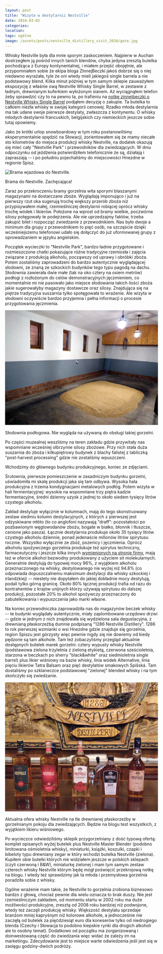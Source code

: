 ```yaml
---
layout: post
title: "Wizyta w destylarnii Nestville"
date: 2018-03-02
categories: 
location: 
tags: ogólne
image: /assets/posts/nestville_distillery_visit_2018/gate.jpg
---
```


Whisky Nestville była dla mnie sporym zaskoczeniem. Najpierw w Auchan dostrzegłem ją pośród innych tanich blendów, chyba jedyna zresztą butelka pochodząca z Europy kontynentalnej, i miałem przejść obojętnie, ale przypomniałem sobie że ekipa bloga ZInnejBeczki jakoś dobrze się o niej niedawno wyrażała, tyle że oni wtedy mieli jakiegoś single barrela a nie podstawowy blend. Kilka minut później w tym samym sklepie zauważyłem ekspozycję z właśnie ową Nestville Whisky Single Barrel, w zestawie z ładnym, drewnianym kuferkiem wyłożonym sianem. Aż wyciągnąłem telefon żeby sprawdzić czy to na pewno ta, po trafieniu na [notkę zinnejbeczki o Nestville Whisky Single Barrel](http://zinnejbeczki.com/nestville-single-barrell/) podjąłem decyzję o zakupie. Ta butelka to całkiem niezła whisky w swojej kategorii cenowej. Rzadko młoda destylarnia ma tak udane swoje pierwsze destylaty, zwłaszcza z kontynentu. O whisky młodych destylarnii francuskich, belgijskich czy niemieckich jeszcze sobie tutaj opowiemy.

Jako że krótki urlop snowboardowy w tym roku postanowiliśmy eksperymentalnie spędzić na Słowacji, zorientowałem się że mamy niecałe sto kilometrów do miejsca produkcji whisky Nestville, na dodatek okazują się mieć cały "Nestville Park" i przewodników dla zwiedzających. W dniu odpoczynku od jeżdżenia potwierdziłem telefonicznie że są, działają i zapraszają -- i po południu pojechaliśmy do miejscowości Hnezdne w regionie Spisz.

<div class="post-image">
  <img src="{{ page.image }}" alt="Brama wjazdowa do Nestville." />
  <p class="post-image-caption">Brama do Nestville. Zachęcająca!</p>
</div>

Zaraz po przekroczeniu bramy gorzelnia wita sporymi blaszanymi magazynami na dostarczane zboże. Wyglądają imponująco i już na pierwszy rzut oka sugerują trochę większy przerób zboża niż przypisywałem małej, rzemieślniczej destylarnii robiącej oprócz whisky trochę wódek i likierów. Położone na wprost od bramy wielkie, poczwórne silosy potęgowały te podejrzenia. Ale nie uprzedzajmy faktów, trzeba zakupić bilet i rozpocząć zwiedzanie z przewodnikiem. Nas było dwoje a minimum dla grupy z przewodnikiem to pięć osób, na szczęście dzięki wcześniejszemu telefonowi udało się dołączyć do już uformowanej grupy z oprowadzaniem w języku angielskim.

Początek wycieczki to "Nestville Park", bardzo ładnie przygotowane i rozmieszczone chatki pokazujące różne tradycyjne rzemiosła i zajęcia związane z produkcją alkoholu, począwszy od uprawy i obróbki zboża. Potem zostaliśmy zaprowadzeni do bardzo autentycznie wyglądającej słodowni, ze znaną ze szkockich budynków tego typu pagodą na dachu. Słodownia zawierała dwie małe (tak na oko cztery na osiem metrów) podłogi z rozłożonym do celów demonstracyjnych jęczmieniem, co momentalnie mi nie pasowało jako miejsce słodowania takich ilości zboża jakie sugerowałyby magazyny dostawcze oraz silosy. Znajdująca się na piętrze tradycyjna suszarnia tylko spotęgowała to wrażenie. Ale wizyta w słodowni oczywiście bardzo przyjemna i pełna informacji o procesie przygotowania jęczmienia.

<div class="post-image">
  <img src="/assets/posts/nestville_distillery_visit_2018/malting_floor.jpg" alt="Słodownia podłogowa" />
  <p class="post-image-caption">Słodownia podłogowa. Nie wygląda na używaną do obsługi takiej gorzelni.</p>
</div>

Po części muzealnej weszliśmy na teren zakładu gdzie przywitały nas wspomniane wcześniej olbrzymie silosy zbożowe. Przy nich stała duża suszarnia do zboża i kilkupiętrowy budynek z blachy falistej z tabliczką "post-harvest processing" gdzie nie zostaliśmy wpuszczeni.

Wchodzimy do głównego budynku produkcyjnego, koniec ze zdjęciami.

Śrutownia, pierwsze pomieszczenie w zasadniczym budynku gorzelni, uświadomiła mi skalę produkcji jaka się tam odbywa. Wysoka hala produkcyjna z trzema kondygnacjami metalowych podłóg. Potem wizyta w hali fermentacyjnej: wysokie na wspomniane trzy piętra kadzie fermentacyjne, średni dzienny uzysk z jednej to około siedem tysięcy litrów czystego alkoholu.

Zakład destyluje wyłącznie w kolumnach, mają do tego skonstruowany zestaw siedmiu kolumn destylacyjnych, z których z pierwszej jest odzyskiwane młóto (to co anglofoni nazywają "draff": pozostałości po pozbawionym węglowodanów zbożu, bogate w białko, błonnik i tłuszcze, cenione jako pasza). Łącznie destylarnia produkuje około 35 tysięcy litrów czystego alkoholu dziennie, ponad jedenaście milionów litrów spirytusu rocznie. Wszystko wyłącznie ze zbóż, pszenicy i jęczmienia. Oprócz alkoholu spożywczego gorzelnia produkuje też spirytus techniczny, farmaceutyczny i jeszcze kilka innych [wymienionych na stronie firmy](http://www.nestville.sk/en/distillery/production-and-products/), mają też w ofercie alkohol bezwodny produkowany z użyciem sit molekularnych. Generalnie destylują do typowej mocy 96%, z wyjątkiem alkoholu przeznaczonego na whisky, destylowanego nie wyżej niż 94.8% (co odpowiada dopuszczalnemu maksimum destylacji dla whisky szkockiej i irlandzkiej) -- niestety nie dopytałem do jakiej dokładnie mocy destylują, podali tylko górną granicę. Około 80% łącznej produkcji trafia od razu do kontrahentów z krajów unijnych którzy używają spirytusu do dalszej produkcji, pozostałe 20% to alkohol spożywczy przeznaczony do zabutelkowania i wypuszczenia jako marki własne.

Na koniec przewodniczka zaprowadziła nas do magazynów beczek whisky -- te budynki wyglądały autentycznie, miały zaplombowane urzędowo drzwi -- gdzie w jednym z nich znajdowała się wydzielona sala degustacyjna, z drewnianą płaskorzeźbą dumnie podpisaną "1286 Nestville Distillery". 1286 to rok pierwszej wzmianki o wsi Hnezdne gdzie znajduje się gorzelnia, region Spiszu jest górzysty więc pewnie nigdy się nie dowiemy od kiedy pędzone są tam alkohole. Tam też zobaczyliśmy przegląd aktualnie dostępnych butelek marek gorzelni: cztery wypusty whisky Nestville (podstawowa zielona trzyletnia z zieloną etykietą, czerwona sześcioletnia, starzona w beczkach po sherry "black&white" oraz siedmioletnia single barrel) plus likier wiśniowy na bazie whisky, linia wódek Alternative, linia pięciu likierów Tatra Balsam oraz pięć destylatów smakowych Spišská. Tam dostaliśmy po szklaneczce podstawowej "zielonej" blended whisky i na tym skończyło się zwiedzanie.

<div class="post-image">
  <img src="/assets/posts/nestville_distillery_visit_2018/nestville_whiskies.jpg" alt="Aktualna ofera whisky Nestville" />
  <p class="post-image-caption">Aktualna ofera whisky Nestville na tle drewnianej płaskorzeźby w gorzelnianym pokoju dla zwiedzających. Będzie na blogu test wszystkich, z wyjątkiem likieru wiśniowego.</p>
</div>

Po wycieczce odwiedziliśmy sklepik przygorzelniany z dość typową ofertą: komplet opisanych wyżej butelek plus Nestville Master Blender (podobno limitowana ośmioletnia whisky), miniaturki, książki, koszulki, czapki i bibeloty typu drewniany zegar w który wchodzi butelka Nestville (zielona). Kupiłem obie butelki których nie widziałem jeszcze w polskich sklepach (czyli czerwoną i B&W), miniaturkę zielonej i mam tym samym zestaw czterech whisky Nestville którym będę mógł poświęcić przekrojową notkę na blogu. I wtedy też sprawdzimy jak ta młoda i przemysłowa gorzelnia poradziła sobie z whisky.

Ogólne wrażenie mam takie, że Nestville to gorzelnia zrobiona biznesowo bardzo z głową, chociaż pewnie dla wielu oznacza to brak duszy. Nie jest rzemieślniczym zakładem, od momentu startu w 2002 roku ma duże możliwości produkcyjne, zresztą od 2008 roku bardziej niż podwojone, wtedy też zaczęli produkcję whisky. Większość destylatu sprzedaje branżom mniej kapryśnym niż kolorowe alkohole, a jednocześnie nie zaczęłą od butelek za pięćdziesiąt euro dla koneserów tylko od niedrogiego blenda (Czechy i Słowacja to podobno kiepskie rynki dla drogich alkoholi ale to osobny temat). Dodatkowo od początku ma zorganizowaną i doinwestowaną część do zwiedzania więc widać że zależy im na marketingu. Zdecydowanie jest to miejsce warte odwiedzenia jeśli jest się w zasięgu godziny-dwóch podróży.
